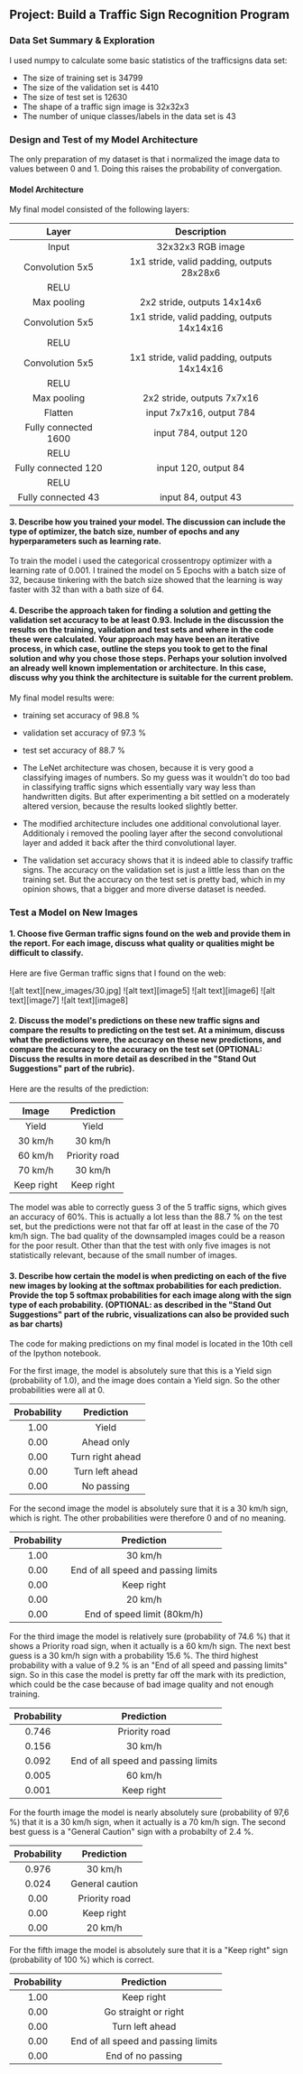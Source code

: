 ## Project: Build a Traffic Sign Recognition Program

### Data Set Summary & Exploration

I used numpy to calculate some basic statistics of the trafficsigns data set:


* The size of training set is 34799
* The size of the validation set is 4410
* The size of test set is 12630
* The shape of a traffic sign image is 32x32x3
* The number of unique classes/labels in the data set is 43

### Design and Test of my Model Architecture

The only preparation of my dataset is that i normalized the image data to values between 0 and 1. Doing this raises the probability of convergation.



#### Model Architecture

My final model consisted of the following layers:

| Layer         		|     Description	        					| 
|:---------------------:|:---------------------------------------------:| 
| Input         		| 32x32x3 RGB image   							| 
| Convolution 5x5     	| 1x1 stride, valid padding, outputs 28x28x6 	|
| RELU					|												|
| Max pooling	      	| 2x2 stride,  outputs 14x14x6 					|
| Convolution 5x5	    | 1x1 stride, valid padding, outputs 14x14x16  	|
| RELU					| 	        									|
| Convolution 5x5	    | 1x1 stride, valid padding, outputs 14x14x16  	|
| RELU					|												|
| Max pooling           | 2x2 stride,  outputs 7x7x16 					|   
| Flatten				| input 7x7x16, output 784 						|
| Fully connected 1600	| input 784, output 120							|
| RELU					|												|
| Fully connected 120   | input 120, output 84							|
| RELU					|												|
| Fully connected 43	| input 84, output 43							|


#### 3. Describe how you trained your model. The discussion can include the type of optimizer, the batch size, number of epochs and any hyperparameters such as learning rate.

To train the model i used the categorical crossentropy optimizer with a learning rate of 0.001. I trained the model on 5 Epochs with a batch size of 32, because tinkering with the batch size showed that the learning is way faster with 32 than with a bath size of 64.


#### 4. Describe the approach taken for finding a solution and getting the validation set accuracy to be at least 0.93. Include in the discussion the results on the training, validation and test sets and where in the code these were calculated. Your approach may have been an iterative process, in which case, outline the steps you took to get to the final solution and why you chose those steps. Perhaps your solution involved an already well known implementation or architecture. In this case, discuss why you think the architecture is suitable for the current problem.

My final model results were:
* training set accuracy of 98.8 %
* validation set accuracy of 97.3 %
* test set accuracy of 88.7 %


* The LeNet architecture was chosen, because it is very good a classifying images of numbers. So my guess was it wouldn't do too bad in classifying traffic signs which essentially vary way less than handwritten digits. But after experimenting a bit settled on a moderately altered version, because the results looked slightly better.
* The modified architecture includes one additional convolutional layer. Additionaly i removed the pooling layer after the second convolutional layer and added it back after the third convolutional layer.
* The validation set accuracy shows that it is indeed able to classify traffic signs. The accuracy on the validation set is just a little less than on the training set. But the accuracy on the test set is pretty bad, which in my opinion shows, that a bigger and more diverse dataset is needed.



### Test a Model on New Images

#### 1. Choose five German traffic signs found on the web and provide them in the report. For each image, discuss what quality or qualities might be difficult to classify.


Here are five German traffic signs that I found on the web:

![alt text][new_images/30.jpg] ![alt text][image5] ![alt text][image6] 
![alt text][image7] ![alt text][image8]


#### 2. Discuss the model's predictions on these new traffic signs and compare the results to predicting on the test set. At a minimum, discuss what the predictions were, the accuracy on these new predictions, and compare the accuracy to the accuracy on the test set (OPTIONAL: Discuss the results in more detail as described in the "Stand Out Suggestions" part of the rubric).

Here are the results of the prediction:

| Image			        |     Prediction	        					| 
|:---------------------:|:---------------------------------------------:| 
| Yield     			| Yield		   									| 
| 30 km/h     			| 30 km/h 										|
| 60 km/h				| Priority road  								|
| 70 km/h	      		| 30 km/h					 					|
| Keep right			| Keep right      								|


The model was able to correctly guess 3 of the 5 traffic signs, which gives an accuracy of 60%. This is actually a lot less than the 88.7 % on the test set, but the predictions were not that far off at least in the case of the 70 km/h sign. The bad quality of the downsampled images could be a reason for the poor result. Other than that the test with only five images is not statistically relevant, because of the small number of images.

#### 3. Describe how certain the model is when predicting on each of the five new images by looking at the softmax probabilities for each prediction. Provide the top 5 softmax probabilities for each image along with the sign type of each probability. (OPTIONAL: as described in the "Stand Out Suggestions" part of the rubric, visualizations can also be provided such as bar charts)

The code for making predictions on my final model is located in the 10th cell of the Ipython notebook.


For the first image, the model is absolutely sure that this is a Yield sign (probability of 1.0), and the image does contain a Yield sign. So the other probabilities were all at 0.

| Probability         	|     Prediction	        					| 
|:---------------------:|:---------------------------------------------:| 
| 1.00         			| Yield		   									| 
| 0.00     				| Ahead only 									|
| 0.00					| Turn right ahead								|
| 0.00	      			| Turn left ahead			 					|
| 0.00				    | No passing      								|


For the second image the model is absolutely sure that it is a 30 km/h sign, which is right. The other probabilities were therefore 0 and of no meaning.

| Probability         	|     Prediction	        					| 
|:---------------------:|:---------------------------------------------:| 
| 1.00         			| 30 km/h	   									| 
| 0.00     				| End of all speed and passing limits			|
| 0.00					| Keep right									|
| 0.00	      			| 20 km/h					 					|
| 0.00				    | End of speed limit (80km/h)      				|



For the third image the model is relatively sure (probability of 74.6 %) that it shows a Priority road sign, when it actually is a 60 km/h sign. The next best guess is a 30 km/h sign with a probability 15.6 %. The third highest probability with a value of 9.2 % is an "End of all speed and passing limits" sign. So in this case the model is pretty far off the mark with its prediction, which could be the case because of bad image quality and not enough training.

| Probability         	|     Prediction	        					| 
|:---------------------:|:---------------------------------------------:| 
| 0.746        			| Priority road									| 
| 0.156    				| 30 km/h  										|
| 0.092					| End of all speed and passing limits			|
| 0.005	      			| 60 km/h					 					|
| 0.001				    | Keep right      								|



For the fourth image the model is nearly absolutely sure (probability of 97,6 %) that it is a 30 km/h sign, when it actually is a 70 km/h sign. The second best guess is a "General Caution" sign with a probabilty of 2.4 %.  

| Probability         	|     Prediction	        					| 
|:---------------------:|:---------------------------------------------:| 
| 0.976        			| 30 km/h 	   									| 
| 0.024    				| General caution								|
| 0.00					| Priority road									|
| 0.00	      			| Keep right				 					|
| 0.00				    | 20 km/h 	     								|


For the fifth image the model is absolutely sure that it is a "Keep right" sign (probability of 100 %) which is correct.

| Probability         	|     Prediction	        					| 
|:---------------------:|:---------------------------------------------:| 
| 1.00         			| Keep right  									| 
| 0.00     				| Go straight or right							|
| 0.00					| Turn left ahead								|
| 0.00	      			| End of all speed and passing limits			|
| 0.00				    | End of no passing								|
